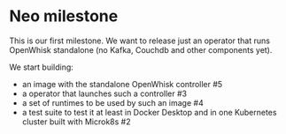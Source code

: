 # Neo milestone

This is our first milestone. We want to release just an operator that runs OpenWhisk standalone (no Kafka, Couchdb and other components yet).

We start building:

- an image with the standalone OpenWhisk  controller #5
- a operator that launches such a controller #3
- a set of runtimes to be used by such an image #4
- a test suite to test it at least in Docker Desktop and in one Kubernetes cluster built with Microk8s #2

